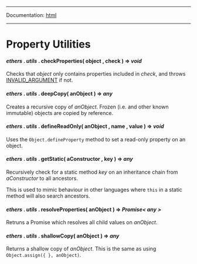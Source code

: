 -----

Documentation: [html](https://docs.ethers.io/)

-----

Property Utilities
==================

#### *ethers* . *utils* . **checkProperties**( object , check ) => *void*

Checks that *object* only contains properties included in *check*, and throws [INVALID_ARGUMENT](/v5/api/utils/logger/#errors--invalid-argument) if not.


#### *ethers* . *utils* . **deepCopy**( anObject ) => *any*

Creates a recursive copy of *anObject*. Frozen (i.e. and other known immutable) objects are copied by reference.


#### *ethers* . *utils* . **defineReadOnly**( anObject , name , value ) => *void*

Uses the `Object.defineProperty` method to set a read-only property on an object.


#### *ethers* . *utils* . **getStatic**( aConstructor , key ) => *any*

Recursively check for a static method *key* on an inheritance chain from *aConstructor* to all ancestors.

This is used to mimic behaviour in other languages where `this` in a static method will also search ancestors.


#### *ethers* . *utils* . **resolveProperties**( anObject ) => *Promise< any >*

Retruns a Promise which resolves all child values on *anObject*.


#### *ethers* . *utils* . **shallowCopy**( anObject ) => *any*

Returns a shallow copy of *anObject*. This is the same as using `Object.assign({ }, anObject)`.


